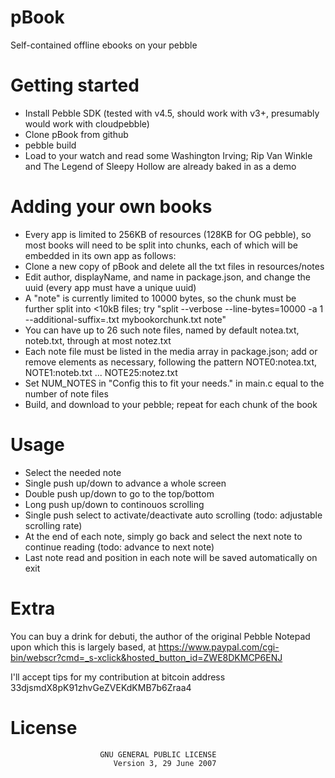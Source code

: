 pBook
=====

Self-contained offline ebooks on your pebble


Getting started
===============

- Install Pebble SDK (tested with v4.5, should work with v3+, presumably would work with cloudpebble)
- Clone pBook from github
- pebble build
- Load to your watch and read some Washington Irving; Rip Van Winkle and The Legend of Sleepy Hollow are already baked in as a demo


Adding your own books
=====================

- Every app is limited to 256KB of resources (128KB for OG pebble), so most books will need to be split into chunks, each of which will be embedded in its own app as follows:
- Clone a new copy of pBook and delete all the txt files in resources/notes
- Edit author, displayName, and name in package.json, and change the uuid (every app must have a unique uuid)
- A "note" is currently limited to 10000 bytes, so the chunk must be further split into &lt;10kB files; try "split --verbose --line-bytes=10000 -a 1 --additional-suffix=.txt mybookorchunk.txt note"
- You can have up to 26 such note files, named by default notea.txt, noteb.txt, through at most notez.txt
- Each note file must be listed in the media array in package.json; add or remove elements as necessary, following the pattern NOTE0:notea.txt, NOTE1:noteb.txt ... NOTE25:notez.txt
- Set NUM_NOTES in "Config this to fit your needs." in main.c equal to the number of note files
- Build, and download to your pebble; repeat for each chunk of the book


Usage
=====
- Select the needed note
- Single push up/down to advance a whole screen
- Double push up/down to go to the top/bottom
- Long push up/down to continouos scrolling
- Single push select to activate/deactivate auto scrolling (todo: adjustable scrolling rate)
- At the end of each note, simply go back and select the next note to continue reading (todo: advance to next note)
- Last note read and position in each note will be saved automatically on exit

 
Extra
=====

You can buy a drink for debuti, the author of the original Pebble Notepad upon which this is largely based, at https://www.paypal.com/cgi-bin/webscr?cmd=_s-xclick&hosted_button_id=ZWE8DKMCP6ENJ

I'll accept tips for my contribution at bitcoin address 33djsmdX8pK91zhvGeZVEKdKMB7b6Zraa4


License
=======
```
                    GNU GENERAL PUBLIC LICENSE
                       Version 3, 29 June 2007
```
